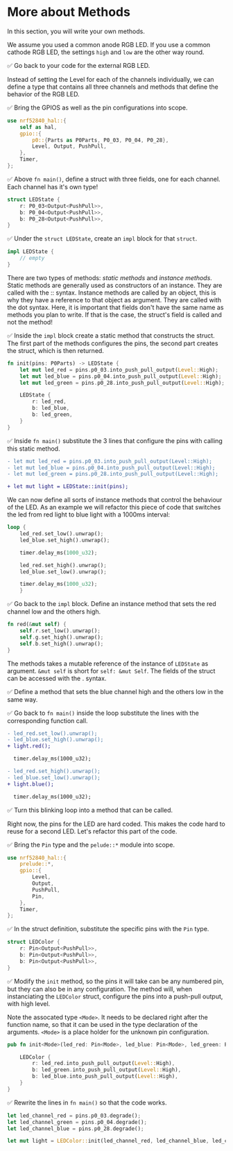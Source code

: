 # More about Methods

In this section, you will write your own methods. 

We assume you used a common anode RGB LED. If you use a common cathode RGB LED, the settings `high` and `low` are the other way round. 

✅ Go back to your code for the external RGB LED. 

Instead of setting the Level for each of the channels individually, we can define a type that contains all three channels and methods that define the behavior of the RGB LED.

✅ Bring the GPIOS as well as the pin configurations into scope. 

```rust
use nrf52840_hal::{
    self as hal,
    gpio::{
        p0::{Parts as P0Parts, P0_03, P0_04, P0_28},
        Level, Output, PushPull,
    },
    Timer,
};
```
✅ Above `fn main()`, define a struct with three fields, one for each channel. Each channel has it's own type!

```rust
struct LEDState {
    r: P0_03<Output<PushPull>>,
    b: P0_04<Output<PushPull>>,
    b: P0_28<Output<PushPull>>,
}
```

✅ Under the `struct LEDState`, create an `impl` block for that `struct`.

```rust
impl LEDState {
    // empty
}
```

There are two types of methods: *static methods* and *instance methods*. Static methods are generally used as constructors of an instance. They are called with the :: syntax. Instance methods are called by an object, this is why they have a reference to that object as argument. They are called with the dot syntax. Here, it is important that fields don't have the same name as methods you plan to write. If that is the case, the struct's field is called and not the method! 

✅ Inside the `impl` block create a static method that constructs the struct. The first part of the methods configures the pins, the second part creates the struct, which is then returned.

```rust
fn init(pins: P0Parts) -> LEDState {
    let mut led_red = pins.p0_03.into_push_pull_output(Level::High);
    let mut led_blue = pins.p0_04.into_push_pull_output(Level::High);
    let mut led_green = pins.p0_28.into_push_pull_output(Level::High);

    LEDState {
        r: led_red,
        b: led_blue,
        b: led_green,
    }
}
```
✅ Inside `fn main()` substitute the 3 lines that configure the pins with calling this static method. 

```diff
- let mut led_red = pins.p0_03.into_push_pull_output(Level::High);
- let mut led_blue = pins.p0_04.into_push_pull_output(Level::High);
- let mut led_green = pins.p0_28.into_push_pull_output(Level::High);

+ let mut light = LEDState::init(pins);
```
We can now define all sorts of instance methods that control the behaviour of the LED. As an example we will refactor this piece of code that switches the led from red light to blue light with a 1000ms interval:

```rust
loop {
    led_red.set_low().unwrap();
    led_blue.set_high().unwrap();

    timer.delay_ms(1000_u32);

    led_red.set_high().unwrap();
    led_blue.set_low().unwrap();

    timer.delay_ms(1000_u32);
    }
```

✅ Go back to the `impl` block. Define an instance method that sets the red channel low and the others high. 

```rust 
fn red(&mut self) {
    self.r.set_low().unwrap();
    self.g.set_high().unwrap();
    self.b.set_high().unwrap();
}
```

The methods takes a mutable reference of the instance of `LEDState` as argument. `&mut self` is short for `self: &mut Self`. The fields of the struct can be accessed with the . syntax.  

✅ Define a method that sets the blue channel high and the others low in the same way. 

✅ Go back to `fn main()` inside the loop substitute the lines with the corresponding function call. 

```diff
- led_red.set_low().unwrap();
- led_blue.set_high().unwrap();
+ light.red();

  timer.delay_ms(1000_u32);

- led_red.set_high().unwrap();
- led_blue.set_low().unwrap();
+ light.blue();

  timer.delay_ms(1000_u32);
```

✅ Turn this blinking loop into a method that can be called.

Right now, the pins for the LED are hard coded. This makes the code hard to reuse for a second LED. Let's refactor this part of the code. 

✅ Bring the `Pin` type and the `pelude::*` module into scope.

```rust
use nrf52840_hal::{
    prelude::*, 
    gpio::{
        Level, 
        Output, 
        PushPull, 
        Pin,
    }, 
    Timer,
};
```

✅ In the struct definition, substitute the specific pins with the `Pin` type.

```rust
struct LEDColor {
    r: Pin<Output<PushPull>>,
    b: Pin<Output<PushPull>>,
    b: Pin<Output<PushPull>>,
}
```

✅ Modify the `init` method, so the pins it will take can be any numbered pin, but they can also be in any configuration. The method will, when instanciating the `LEDColor` struct, configure the pins into a push-pull output, with high level.

Note the assocated type `<Mode>`. It needs to be declared right after the function name, so that it can be used in the type declaration of the arguments. `<Mode>` is a place holder for the unknown pin configuration. 


```rust
pub fn init<Mode>(led_red: Pin<Mode>, led_blue: Pin<Mode>, led_green: Pin<Mode>) -> LEDColor {

    LEDColor {
        r: led_red.into_push_pull_output(Level::High),
        b: led_green.into_push_pull_output(Level::High),
        b: led_blue.into_push_pull_output(Level::High),
    }
}
```

✅ Rewrite the lines in `fn main()` so that the code works.

```rust
let led_channel_red = pins.p0_03.degrade();
let led_channel_green = pins.p0_04.degrade();
let led_channel_blue = pins.p0_28.degrade();

let mut light = LEDColor::init(led_channel_red, led_channel_blue, led_channel_green);
```